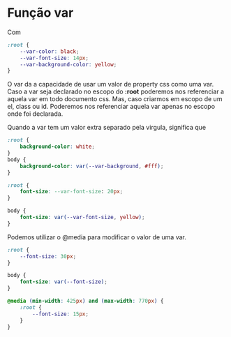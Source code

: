 # Função var

Com 
```css
:root {
    --var-color: black;
    --var-font-size: 14px;
    --var-background-color: yellow;
}
```
O var da a capacidade de usar um valor de property css como uma var. Caso a var seja declarado no escopo do **:root** poderemos nos 
referenciar a aquela var em todo documento css. Mas, caso criarmos em escopo de um el, class ou id. Poderemos nos referenciar aquela
var apenas no escopo onde foi declarada.


Quando a var tem um valor extra separado pela virgula, significa que 
```css
:root {
    background-color: white;
}
body {
    background-color: var(--var-background, #fff);
}
```



```css
:root {
    font-size: --var-font-size: 20px;
}

body {
    font-size: var(--var-font-size, yellow);
}

```


Podemos utilizar o @media para modificar o valor de uma var.
```css
:root {
    --font-size: 30px;
}

body {
    font-size: var(--font-size);
}

@media (min-width: 425px) and (max-width: 770px) {
    :root {
        --font-size: 15px;
    }
}
```